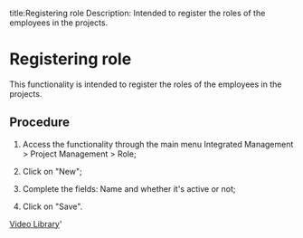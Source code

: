 title:Registering role
Description: Intended to register the roles of the employees in the projects. 
# Registering role
This functionality is intended to register the roles of the employees in the projects.

Procedure
-------------

1.  Access the functionality through the main menu Integrated Management \>
    Project Management \> Role;

2.  Click on "New";

3.  Complete the fields: Name and whether it's active or not;

4.  Click on "Save".

<i class='fa fa-youtube-play  fa-2x' style='color:#97ce17;vertical-align: middle;'> </i> [Video Library](https://www.youtube.com/playlist?list=PLB5qK2uzf2ROEeoHh3EbsZJxjr9hJSLIV)'

